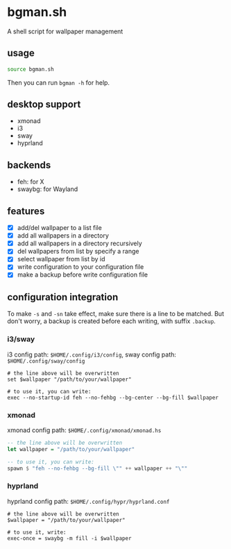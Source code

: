 # bgman.sh
A shell script for wallpaper management

## usage
```sh
source bgman.sh
```

Then you can run `bgman -h` for help.

## desktop support
- xmonad
- i3
- sway
- hyprland

## backends
- feh: for X
- swaybg: for Wayland

## features
- [X] add/del wallpaper to a list file
- [X] add all wallpapers in a directory
- [X] add all wallpapers in a directory recursively
- [X] del wallpapers from list by specify a range
- [X] select wallpaper from list by id
- [X] write configuration to your configuration file
- [X] make a backup before write configuration file

## configuration integration
To make `-s` and `-sn` take effect, make sure there is a line to be matched.
But don't worry, a backup is created before each writing, with suffix `.backup`.

### i3/sway
i3 config path: `$HOME/.config/i3/config`, 
sway config path: `$HOME/.config/sway/config`

```config
# the line above will be overwritten
set $wallpaper "/path/to/your/wallpaper"

# to use it, you can write:
exec --no-startup-id feh --no-fehbg --bg-center --bg-fill $wallpaper
```

### xmonad
xmonad config path: `$HOME/.config/xmonad/xmonad.hs`

```haskell
-- the line above will be overwritten
let wallpaper = "/path/to/your/wallpaper"

-- to use it, you can write:
spawn $ "feh --no-fehbg --bg-fill \"" ++ wallpaper ++ "\"" 
```

### hyprland
hyprland config path: `$HOME/.config/hypr/hyprland.conf`

```config
# the line above will be overwritten
$wallpaper = "/path/to/your/wallpaper"

# to use it, write:
exec-once = swaybg -m fill -i $wallpaper 
```

